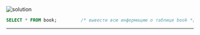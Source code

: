 

<img src="../art/1.3.3.task.png" alt="solution" >

```sql
SELECT * FROM book;         /* вывести всю информацию о таблице book */
```


---


